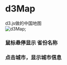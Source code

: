 # d3Map
d3.js做的中国地图  
![d3Map](http://ostu98x74.bkt.clouddn.com/github/d3Map.png);
### 鼠标悬停显示 省份名称
### 点击城市，显示城市信息

